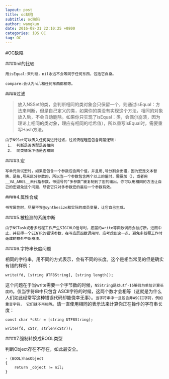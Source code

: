```yaml
---
layout: post
title: oc缺陷
subtitle: oc缺陷
author: wangkun 
date: 2016-08-31 22:10:25 +0800
categories: iOS OC
tag: OC 
---
```



#OC缺陷

####nil的比较

    用isEqual:来判断，nil永远不会等同于任何东西，包括它自身。

    compare:会认为nil和任何东西都相等。

####过滤

>放入NSSet的类，会判断相同的类对象会只保留一个，则通过isEqual：方法来判断，但是自己定义的类，如果你的类没有实现这个方法，相同的对象放入后，不会自动删除。如果你只实现了isEqual：类，会偶尔崩溃，因为理论上相同的类对象，理应有相同的哈希值），所以重写isEqual时，需要重写Hash方法。

	由于NSSet可以传入任何类进行过滤，过滤流程理应包含两层逻辑：
     1.  判断是否类型是否相同
     2.  同类情况下值是否相同


####3.宏

	写单元测试宏时，如果宏包含一个参数包含两个值，并且用,号分割会出错，因为宏是文本替换，是按,号来区分参数的，所以当一个参数包含两个以上的值时，需要加（），或者用__VA_ARGS__来代指参数，带逗号的“多参数”被复制到了宏的输出。你可以用相同的方法让自己的宏避免这个问题，尽管它只对多参数宏的最后一个参数有效。

####4.属性合成

	书写属性时，尽量不写@synthesize和实际的成员变量，让它自己生成。

####5.被检测的系统中断

	由于NSTask或者多线程工作产生SIGCHLD信号时，底层的write等函数调用会被打断，进而中止，并获得一个EINTR的错误参数，在写底层函数调用时，应考虑到这一点，避免多线程工作时造成的意外中断崩溃。

####6.字符串长度问题

相同的字符串，用不同的方式表示，会有不同的长度。这个是相当常见的但是确实有错的样例：

	write(fd, [string UTF8String], [string length]);


这个问题在于当write需要一个字节数的时候，`NSString是以utf-16编码为单位计算长度的`。仅当字符串中只包含 ASCII字符的时候，这两个数才会相等（这就是为什么人们如此经常写这种错误代码却能侥幸无事）。`当字符串中一旦包含非ASCII字符，例如重音字符， 它们就不再相等`。请一直使用相同的表示法来计算你正在操作的字符串长度：

	const char *cStr = [string UTF8String];

	write(fd, cStr, strlen(cStr));

####7.强制转换成BOOL类型

判断Object存在不存在，如此最安全。

	- (BOOL)hasObject
	{
		return _object != nil;
	}
